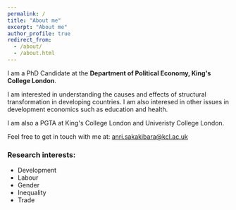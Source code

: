 ```yaml
---
permalink: /
title: "About me"
excerpt: "About me"
author_profile: true
redirect_from: 
  - /about/
  - /about.html
---
```


I am a PhD Candidate at the **Department of Political Economy, King's College London**. 

I am interested in understanding the causes and effects of structural transformation in developing countries. I am also interesed in other issues in development economics such as education and health. 

I am also a PGTA at King's College London and Univeristy College London. 

Feel free to get in touch with me at: anri.sakakibara@kcl.ac.uk 

### Research interests: 

* Development
* Labour
* Gender
* Inequality
* Trade
